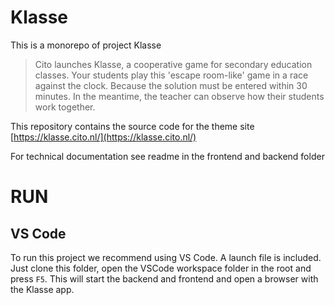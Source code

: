 # Klasse

This is a monorepo of project Klasse

> Cito launches Klasse, a cooperative game for secondary education classes. Your students play this 'escape room-like' game in a race against the clock. Because the solution must be entered within 30 minutes. In the meantime, the teacher can observe how their students work together.

This repository contains the source code for the theme site [https://klasse.cito.nl/](https://klasse.cito.nl/)

For technical documentation see readme in the frontend and backend folder

# RUN

## VS Code

To run this project we recommend using VS Code. A launch file is included. Just clone this folder, open the VSCode workspace folder in the root and press `F5`.
This will start the backend and frontend and open a browser with the Klasse app.
